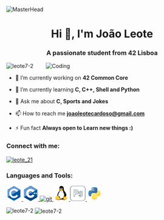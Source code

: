 ![MasterHead](https://images-wixmp-ed30a86b8c4ca887773594c2.wixmp.com/f/c83c004e-1370-4756-88e5-4071de797088/dfw57vd-41cd19ce-cec2-4d6d-8b00-8803e87ea416.gif?token=eyJ0eXAiOiJKV1QiLCJhbGciOiJIUzI1NiJ9.eyJzdWIiOiJ1cm46YXBwOjdlMGQxODg5ODIyNjQzNzNhNWYwZDQxNWVhMGQyNmUwIiwiaXNzIjoidXJuOmFwcDo3ZTBkMTg4OTgyMjY0MzczYTVmMGQ0MTVlYTBkMjZlMCIsIm9iaiI6W1t7InBhdGgiOiJcL2ZcL2M4M2MwMDRlLTEzNzAtNDc1Ni04OGU1LTQwNzFkZTc5NzA4OFwvZGZ3NTd2ZC00MWNkMTljZS1jZWMyLTRkNmQtOGIwMC04ODAzZTg3ZWE0MTYuZ2lmIn1dXSwiYXVkIjpbInVybjpzZXJ2aWNlOmZpbGUuZG93bmxvYWQiXX0.DiVFFUa63xlWUmeROJoeYhpJc8Dos0f45sF9OSlGXN4)
<h1 align="center">Hi 👋, I'm João Leote</h1>
<h3 align="center">A passionate student from 42 Lisboa</h3>
<img align="right" alt ="Coding" width ="400" src =https://media2.giphy.com/media/v1.Y2lkPTc5MGI3NjExbXU2dWcweGw1Yml4eGR5M3N4OTFqdGI2Z240ZHhxcHQ1dGVmMzl1OCZlcD12MV9pbnRlcm5hbF9naWZfYnlfaWQmY3Q9Zw/l44Ql1aJFFtdExHEc/giphy.webp>
<p align="left"> <img src="https://komarev.com/ghpvc/?username=leote7-2&label=Profile%20views&color=0e75b6&style=flat" alt="leote7-2" /> </p>

- 🔭 I’m currently working on **42 Common Core**

- 🌱 I’m currently learning **C, C++, Shell and Python**

- 💬 Ask me about **C, Sports and Jokes**

- 📫 How to reach me **joaoleotecardoso@gmail.com**

- ⚡ Fun fact **Always open to Learn new things :)**

<h3 align="left">Connect with me:</h3>
<p align="left">
<a href="https://instagram.com/leote_21" target="blank"><img align="center" src="https://raw.githubusercontent.com/rahuldkjain/github-profile-readme-generator/master/src/images/icons/Social/instagram.svg" alt="leote_21" height="30" width="40" /></a>
</p>

<h3 align="left">Languages and Tools:</h3>
<p align="left"> <a href="https://www.cprogramming.com/" target="_blank" rel="noreferrer"> <img src="https://raw.githubusercontent.com/devicons/devicon/master/icons/c/c-original.svg" alt="c" width="40" height="40"/> </a> <a href="https://www.w3schools.com/cpp/" target="_blank" rel="noreferrer"> <img src="https://raw.githubusercontent.com/devicons/devicon/master/icons/cplusplus/cplusplus-original.svg" alt="cplusplus" width="40" height="40"/> </a> <a href="https://git-scm.com/" target="_blank" rel="noreferrer"> <img src="https://www.vectorlogo.zone/logos/git-scm/git-scm-icon.svg" alt="git" width="40" height="40"/> </a> <a href="https://www.linux.org/" target="_blank" rel="noreferrer"> <img src="https://raw.githubusercontent.com/devicons/devicon/master/icons/linux/linux-original.svg" alt="linux" width="40" height="40"/> </a> <a href="https://www.photoshop.com/en" target="_blank" rel="noreferrer"> <img src="https://raw.githubusercontent.com/devicons/devicon/master/icons/photoshop/photoshop-line.svg" alt="photoshop" width="40" height="40"/> </a> <a href="https://www.python.org" target="_blank" rel="noreferrer"> <img src="https://raw.githubusercontent.com/devicons/devicon/master/icons/python/python-original.svg" alt="python" width="40" height="40"/> </a> </p>

<p><img align="left" src="https://github-readme-stats.vercel.app/api/top-langs?username=leote7-2&show_icons=true&locale=en&layout=compact" alt="leote7-2" /></p>

<p>&nbsp;<img align="center" src="https://github-readme-stats.vercel.app/api?username=leote7-2&show_icons=true&locale=en" alt="leote7-2" /></p>

